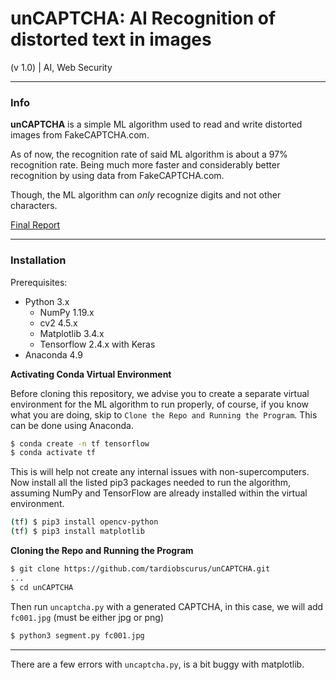 # unCAPTCHA: AI Recognition of distorted text in images

(v 1.0) | AI, Web Security

---

### Info

**unCAPTCHA** is a simple ML algorithm used to read and write distorted images from FakeCAPTCHA.com.

As of now, the recognition rate of said ML algorithm is about a 97% recognition rate. Being much more faster and considerably better recognition by using data from FakeCAPTCHA.com.

Though, the ML algorithm can *only* recognize digits and not other characters.

[Final Report](./freport.pdf)

---

### Installation

Prerequisites:
- Python 3.x
  - NumPy 1.19.x
  - cv2 4.5.x
  - Matplotlib 3.4.x
  - Tensorflow 2.4.x with Keras
- Anaconda 4.9 

**Activating Conda Virtual Environment**

Before cloning this repository, we advise you to create a separate virtual environment for the ML algorithm to run properly, of course, if you know what you are doing, skip to `Clone the Repo and Running the Program`. This can be done using Anaconda.

```sh
$ conda create -n tf tensorflow
$ conda activate tf
```

This is will help not create any internal issues with non-supercomputers. Now install all the listed pip3 packages needed to run the algorithm, assuming NumPy and TensorFlow are already installed within the virtual environment.

```sh
(tf) $ pip3 install opencv-python
(tf) $ pip3 install matplotlib
```

**Cloning the Repo and Running the Program**

```sh
$ git clone https://github.com/tardiobscurus/unCAPTCHA.git
...
$ cd unCAPTCHA
```

Then run `uncaptcha.py` with a generated CAPTCHA, in this case, we will add `fc001.jpg` (must be either jpg or png)

```sh
$ python3 segment.py fc001.jpg
```

---

There are a few errors with `uncaptcha.py`, is a bit buggy with matplotlib.
